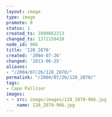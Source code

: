 ```yaml
---
layout: image
type: image
promote: 0
status: 1
created_ts: 1090862213
changed_ts: 1372159420
node_id: 966
title: '128_2870'
created: '2004-07-26'
changed: '2013-06-25'
aliases:
- "/2004/07/26/128_2870/"
permalink: "/2004/07/26/128_2870/"
tags:
- Cape Palliser
images:
- - src: image/images/128_2870-966.jpg
    name: 128_2870-966.jpg
---
```


